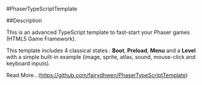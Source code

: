 #PhaserTypeScriptTemplate

##Description

This is an advanced TypeScript template to fast-start your Phaser games (HTML5 Game Framework). 

This template includes 4 classical states : **Boot**, **Preload**, **Menu** and a **Level** with a simple built-in example (image, sprite, atlas, sound, mouse-click and keyboard inputs).

Read More...(https://github.com/fairydhwen/PhaserTypeScriptTemplate)
